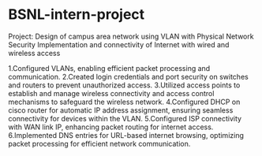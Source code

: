 # BSNL-intern-project

Project: Design of campus area network using VLAN with Physical Network Security Implementation and connectivity of Internet with wired and wireless access

1.Configured VLANs, enabling efficient packet processing and communication.
2.Created login credentials and port security on switches and routers to prevent
unauthorized access.
3.Utilized access points to establish and manage wireless connectivity and
access control mechanisms to safeguard the wireless network.
4.Configured DHCP on cisco router for automatic IP address assignment,
ensuring seamless connectivity for devices within the VLAN.
5.Configured ISP connectivity with WAN link IP, enhancing packet routing for
internet access.
6.Implemented DNS entries for URL-based internet browsing, optimizing packet
processing for efficient network communication.

